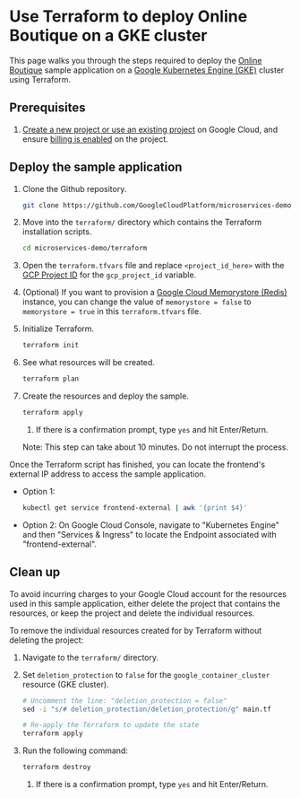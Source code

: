 


# Use Terraform to deploy Online Boutique on a GKE cluster

This page walks you through the steps required to deploy the [Online Boutique](https://github.com/GoogleCloudPlatform/microservices-demo) sample application on a [Google Kubernetes Engine (GKE)](https://cloud.google.com/kubernetes-engine) cluster using Terraform.

## Prerequisites

1. [Create a new project or use an existing project](https://cloud.google.com/resource-manager/docs/creating-managing-projects#console) on Google Cloud, and ensure [billing is enabled](https://cloud.google.com/billing/docs/how-to/verify-billing-enabled) on the project.

## Deploy the sample application

1. Clone the Github repository.

    ```bash
    git clone https://github.com/GoogleCloudPlatform/microservices-demo.git
    ```

1. Move into the `terraform/` directory which contains the Terraform installation scripts.

    ```bash
    cd microservices-demo/terraform
    ```

1. Open the `terraform.tfvars` file and replace `<project_id_here>` with the [GCP Project ID](https://cloud.google.com/resource-manager/docs/creating-managing-projects?hl=en#identifying_projects) for the `gcp_project_id` variable.

1. (Optional) If you want to provision a [Google Cloud Memorystore (Redis)](https://cloud.google.com/memorystore) instance, you can change the value of `memorystore = false` to `memorystore = true` in this `terraform.tfvars` file.

1. Initialize Terraform.

    ```bash
    terraform init
    ```

1. See what resources will be created.

    ```bash
    terraform plan
    ```

1. Create the resources and deploy the sample.

    ```bash
    terraform apply
    ```

    1. If there is a confirmation prompt, type `yes` and hit Enter/Return.

    Note: This step can take about 10 minutes. Do not interrupt the process.

Once the Terraform script has finished, you can locate the frontend's external IP address to access the sample application.

- Option 1:

    ```bash
    kubectl get service frontend-external | awk '{print $4}'
    ```

- Option 2: On Google Cloud Console, navigate to "Kubernetes Engine" and then "Services & Ingress" to locate the Endpoint associated with "frontend-external".

## Clean up

To avoid incurring charges to your Google Cloud account for the resources used in this sample application, either delete the project that contains the resources, or keep the project and delete the individual resources.

To remove the individual resources created for by Terraform without deleting the project:

1. Navigate to the `terraform/` directory.

1. Set `deletion_protection` to `false` for the `google_container_cluster` resource (GKE cluster).

   ```bash
   # Uncomment the line: "deletion_protection = false"
   sed -i "s/# deletion_protection/deletion_protection/g" main.tf

   # Re-apply the Terraform to update the state
   terraform apply
   ```

1. Run the following command:

   ```bash
   terraform destroy
   ```

   1. If there is a confirmation prompt, type `yes` and hit Enter/Return.

